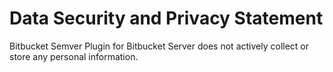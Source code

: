 # Data Security and Privacy Statement

Bitbucket Semver Plugin for Bitbucket Server does not actively
collect or store any personal information.
